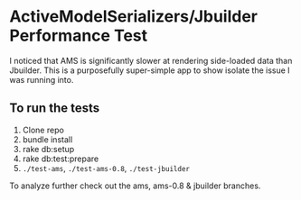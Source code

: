 # ActiveModelSerializers/Jbuilder Performance Test

I noticed that AMS is significantly slower at rendering side-loaded data than Jbuilder. This is a purposefully super-simple app to show isolate the issue I was running into.

## To run the tests

1. Clone repo
2. bundle install
3. rake db:setup
4. rake db:test:prepare
5. `./test-ams`, `./test-ams-0.8`, `./test-jbuilder`

To analyze further check out the ams, ams-0.8 & jbuilder branches.
